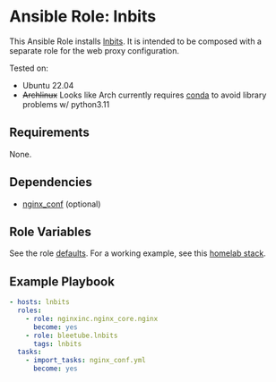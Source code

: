 # Ansible Role: lnbits

This Ansible Role installs [lnbits](https://github.com/lnbits/lnbits). It is intended to be composed with a separate role for the web proxy configuration.

Tested on:
* Ubuntu 22.04
* ~~Archlinux~~ Looks like Arch currently requires [conda](https://aur.archlinux.org/packages/miniconda3) to avoid library problems w/ python3.11

## Requirements

None.

## Dependencies

* [nginx_conf](docs/examples/nginx_conf.yml) (optional)

## Role Variables

See the role [defaults](defaults/main.yml). For a working example, see this [homelab stack](https://github.com/bleetube/satstack).

## Example Playbook

```yaml
- hosts: lnbits
  roles:
    - role: nginxinc.nginx_core.nginx
      become: yes
    - role: bleetube.lnbits
      tags: lnbits
  tasks:
    - import_tasks: nginx_conf.yml
      become: yes
```
